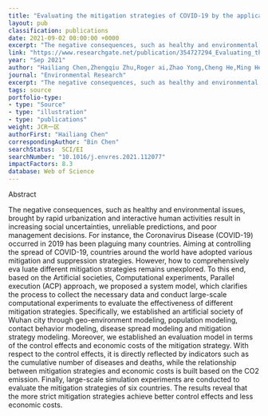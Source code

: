```yaml
---
title: "Evaluating the mitigation strategies of COVID-19 by the application of the CO2 emission data through high-resolution agent-based computational experiments"
layout: pub
classification: publications
date: 2021-09-02 00:00:00 +0000
excerpt: "The negative consequences, such as healthy and environmental issues, brought by rapid urbanization and interactive human activities result in increasing social uncertainties, unreliable predictions, and poor management decisions. For instance, the Coronavirus Disease (COVID-19) occurred in 2019 has been plaguing many countries. Aiming at controllin..."
link: "https://www.researchgate.net/publication/354727294_Evaluating_the_mitigation_strategies_of_COVID-19_by_the_application_of_the_CO2_emission_data_through_high-resolution_agent-based_computational_experiments"
year: "Sep 2021"
author: "Hailiang Chen,Zhengqiu Zhu,Roger ai,Zhao Yong,Cheng He,Ming He,Bin Chen,"
journal: "Environmental Research"
excerpt: "The negative consequences, such as healthy and environmental issues, brought by rapid urbanization and interactive human activities result in increasing social uncertainties, unreliable predictions, and poor management decisions. For instance, the Coronavirus Disease (COVID-19) occurred in 2019 has been plaguing many countries. Aiming at controllin..."
tags: source
portfolio-type: 
- type: "Source"
- type: "illustration"
- type: "publications"
weight: JCR一区
authorFirst: "Hailiang Chen"
correspondingAuthor: "Bin Chen"
searchStatus:  SCI/EI
searchNumber: "10.1016/j.envres.2021.112077"
impactFactors: 8.3
database: Web of Science
---
```

Abstract

The negative consequences, such as healthy and environmental issues, brought by rapid urbanization and interactive human activities result in increasing social uncertainties, unreliable predictions, and poor management decisions. For instance, the Coronavirus Disease (COVID-19) occurred in 2019 has been plaguing many countries. Aiming at controlling the spread of COVID-19, countries around the world have adopted various mitigation and suppression strategies. However, how to comprehensively eva luate different mitigation strategies remains unexplored. To this end, based on the Artificial societies, Computational experiments, Parallel execution (ACP) approach, we proposed a system model, which clarifies the process to collect the necessary data and conduct large-scale computational experiments to evaluate the effectiveness of different mitigation strategies. Specifically, we established an artificial society of Wuhan city through geo-environment modeling, population modeling, contact behavior modeling, disease spread modeling and mitigation strategy modeling. Moreover, we established an evaluation model in terms of the control effects and economic costs of the mitigation strategy. With respect to the control effects, it is directly reflected by indicators such as the cumulative number of diseases and deaths, while the relationship between mitigation strategies and economic costs is built based on the CO2 emission. Finally, large-scale simulation experiments are conducted to evaluate the mitigation strategies of six countries. The results reveal that the more strict mitigation strategies achieve better control effects and less economic costs.